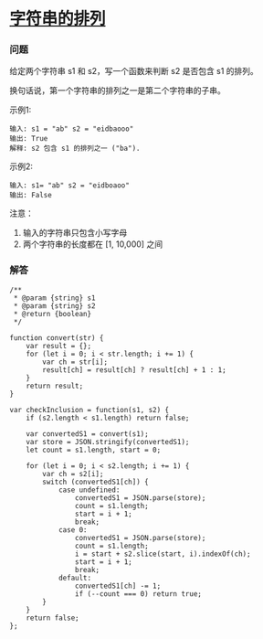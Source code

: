 # [字符串的排列](https://leetcode-cn.com/problems/permutation-in-string)

### 问题

给定两个字符串 s1 和 s2，写一个函数来判断 s2 是否包含 s1 的排列。

换句话说，第一个字符串的排列之一是第二个字符串的子串。

示例1:

```
输入: s1 = "ab" s2 = "eidbaooo"
输出: True
解释: s2 包含 s1 的排列之一 ("ba").
```

示例2:

```
输入: s1= "ab" s2 = "eidboaoo"
输出: False
```

注意：

1. 输入的字符串只包含小写字母
2. 两个字符串的长度都在 [1, 10,000] 之间

### 解答

```
/**
 * @param {string} s1
 * @param {string} s2
 * @return {boolean}
 */

function convert(str) {
    var result = {};
    for (let i = 0; i < str.length; i += 1) {
        var ch = str[i];
        result[ch] = result[ch] ? result[ch] + 1 : 1;
    }
    return result;
}

var checkInclusion = function(s1, s2) {
    if (s2.length < s1.length) return false;

    var convertedS1 = convert(s1);
    var store = JSON.stringify(convertedS1);
    let count = s1.length, start = 0;

    for (let i = 0; i < s2.length; i += 1) {
        var ch = s2[i];
        switch (convertedS1[ch]) {
            case undefined:
                convertedS1 = JSON.parse(store);
                count = s1.length;
                start = i + 1;
                break;
            case 0:
                convertedS1 = JSON.parse(store);
                count = s1.length;
                i = start + s2.slice(start, i).indexOf(ch);
                start = i + 1;
                break;
            default:
                convertedS1[ch] -= 1;
                if (--count === 0) return true;
        }
    }
    return false;
};
```